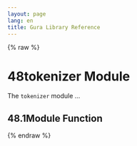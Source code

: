 ```yaml
---
layout: page
lang: en
title: Gura Library Reference
---
```


{% raw %}
<h1><span class="caption-index-1">48</span><a name="anchor-48"></a>tokenizer Module</h1>
<p>
The <code>tokenizer</code> module ...
</p>
<h2><span class="caption-index-2">48.1</span><a name="anchor-48-1"></a>Module Function</h2>
<p />

{% endraw %}

